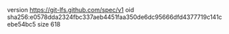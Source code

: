 version https://git-lfs.github.com/spec/v1
oid sha256:e0578dda2324fbc337aeb4451faa350de6dc95666dfd4377719c141cebe54bc5
size 618
